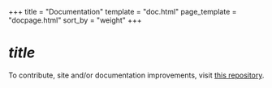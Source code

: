+++
title = "Documentation"
template = "doc.html"
page_template = "docpage.html"
sort_by = "weight"
+++
# $title$
To contribute, site and/or documentation improvements, visit [this repository](https://github.com/harrymkt/endless-battle).